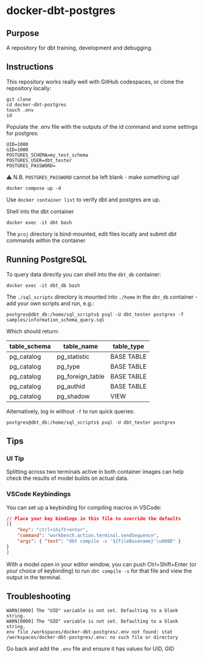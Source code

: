 # docker-dbt-postgres

## Purpose

A repository for dbt training, development and debugging.

## Instructions

This repository works really well with GitHub codespaces, or clone the repository locally:

```shell
git clone
cd docker-dbt-postgres
touch .env
id
```

Populate the .env file with the outputs of the id command and some settings for postgres:

```.env
UID=1000
GID=1000
POSTGRES_SCHEMA=my_test_schema
POSTGRES_USER=dbt_tester
POSTGRES_PASSWORD=
```

:warning: N.B. `POSTGRES_PASSWORD` cannot be left blank - make something up!

```shell
docker compose up -d
```

Use `docker container list` to verify dbt and postgres are up.

Shell into the dbt container

```shell
docker exec -it dbt bash
```

The `proj` directory is bind-mounted, edit files locally and submit dbt commands within the container

## Running PostgreSQL

To query data directly you can shell into the `dbt_db` container:
```shell
docker exec -it dbt_db bash
```

The `./sql_scripts` directory is mounted into `./home` in the `dbt_db` container - add your own scripts and run, e.g.:

```shell
postgres@dbt_db:/home/sql_scripts$ psql -U dbt_tester postgres -f samples/information_schema_query.sql
```

Which should return:

|    table_schema    |              table_name               | table_type |
|--------------------|---------------------------------------|------------|
| pg_catalog         | pg_statistic                          | BASE TABLE |
| pg_catalog         | pg_type                               | BASE TABLE |
| pg_catalog         | pg_foreign_table                      | BASE TABLE |
| pg_catalog         | pg_authid                             | BASE TABLE |
| pg_catalog         | pg_shadow                             | VIEW       |

Alternatively, log in without `-f` to run quick queries:
```shell
postgres@dbt_db:/home/sql_scripts$ psql -U dbt_tester postgres
```

## Tips

### UI Tip

Splitting across two terminals active in both container images can help check the results of model builds on actual data.

### VSCode Keybindings

You can set up a keybinding for compiling macros in VSCode:

```json
// Place your key bindings in this file to override the defaults
[{
    "key": "ctrl+shift+enter",
    "command": "workbench.action.terminal.sendSequence",
    "args": { "text": "dbt compile -s '${fileBasename}'\u000D" }
}
]
```

With a model open in your editor window, you can push Ctrl+Shift+Enter (or your choice of keybinding) to run `dbt compile -s` for that file and view the output in the terminal.

## Troubleshooting

```
WARN[0000] The "UID" variable is not set. Defaulting to a blank string. 
WARN[0000] The "GID" variable is not set. Defaulting to a blank string. 
env file /workspaces/docker-dbt-postgres/.env not found: stat /workspaces/docker-dbt-postgres/.env: no such file or directory
```

Go back and add the `.env` file and ensure it has values for UID, GID
